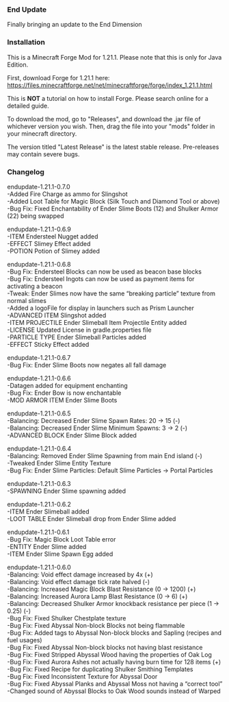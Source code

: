 ### End Update 

Finally bringing an update to the End Dimension

### Installation

This is a Minecraft Forge Mod for 1.21.1. Please note that this is only for Java Edition.

First, download Forge for 1.21.1 here: https://files.minecraftforge.net/net/minecraftforge/forge/index_1.21.1.html

This is **NOT** a tutorial on how to install Forge. Please search online for a detailed guide.

To download the mod, go to "Releases", and download the .jar file of whichever version you wish. Then, drag the file into your "mods" folder in your minecraft directory.

The version titled "Latest Release" is the latest stable release. Pre-releases may contain severe bugs.

### Changelog

endupdate-1.21.1-0.7.0 <br/>
-Added Fire Charge as ammo for Slingshot <br/>
-Added Loot Table for Magic Block (Silk Touch and Diamond Tool or above) <br/>
-Bug Fix: Fixed Enchantability of Ender Slime Boots (12) and Shulker Armor (22) being swapped <br/>

endupdate-1.21.1-0.6.9 <br/>
-ITEM Endersteel Nugget added <br/>
-EFFECT Slimey Effect added <br/>
-POTION Potion of Slimey added <br/>

endupdate-1.21.1-0.6.8 <br/>
-Bug Fix: Endersteel Blocks can now be used as beacon base blocks<br/>
-Bug Fix: Endersteel Ingots can now be used as payment items for activating a beacon<br/>
-Tweak: Ender Slimes now have the same “breaking particle” texture from normal slimes <br/>
-Added a logoFile for display in launchers such as Prism Launcher <br/>
-ADVANCED ITEM Slingshot added <br/>
-ITEM PROJECTILE Ender Slimeball Item Projectile Entity added <br/>
-LICENSE Updated License in gradle.properties file <br/>
-PARTICLE TYPE Ender Slimeball Particles added <br/>
-EFFECT Sticky Effect added <br/>

endupdate-1.21.1-0.6.7 <br/>
-Bug Fix: Ender Slime Boots now negates all fall damage <br/>

endupdate-1.21.1-0.6.6 <br/>
-Datagen added for equipment enchanting <br/>
-Bug Fix: Ender Bow is now enchantable <br/>
-MOD ARMOR ITEM Ender Slime Boots <br/>

endupdate-1.21.1-0.6.5 <br/>
-Balancing: Decreased Ender Slime Spawn Rates: 20 -> 15 (-) <br/>
-Balancing: Decreased Ender Slime Minimum Spawns: 3 -> 2 (-) <br/>
-ADVANCED BLOCK Ender Slime Block added <br/>

endupdate-1.21.1-0.6.4 <br/>
-Balancing: Removed Ender Slime Spawning from main End island (-) <br/>
-Tweaked Ender Slime Entity Texture <br/>
-Bug Fix: Ender Slime Particles: Default Slime Particles -> Portal Particles <br/>

endupdate-1.21.1-0.6.3 <br/>
-SPAWNING Ender Slime spawning added <br/>

endupdate-1.21.1-0.6.2 <br/>
-ITEM Ender Slimeball added <br/>
-LOOT TABLE Ender Slimeball drop from Ender Slime added <br/>


endupdate-1.21.1-0.6.1 <br/>
-Bug Fix: Magic Block Loot Table error <br/>
-ENTITY Ender Slime added <br/>
-ITEM Ender Slime Spawn Egg added <br/>

endupdate-1.21.1-0.6.0 <br/>
-Balancing: Void effect damage increased by 4x (+) <br/>
-Balancing: Void effect damage tick rate halved (-) <br/>
-Balancing: Increased Magic Block Blast Resistance (0 -> 1200) (+) <br/>
-Balancing: Increased Aurora Lamp Blast Resistance (0 -> 6) (+) <br/>
-Balancing: Decreased Shulker Armor knockback resistance per piece (1 -> 0.25) (-) <br/>
-Bug Fix: Fixed Shulker Chestplate texture <br/>
-Bug Fix: Fixed Abyssal Non-block Blocks not being flammable <br/>
-Bug Fix: Added tags to Abyssal Non-block blocks and Sapling (recipes and fuel usages) <br/>
-Bug Fix: Fixed Abyssal Non-block blocks not having blast resistance <br/>
-Bug Fix: Fixed Stripped Abyssal Wood having the properties of Oak Log <br/>
-Bug Fix: Fixed Aurora Ashes not actually having burn time for 128 items (+) <br/>
-Bug Fix: Fixed Recipe for duplicating Shulker Smithing Templates <br/>
-Bug Fix: Fixed Inconsistent Texture for Abyssal Door <br/>
-Bug Fix: Fixed Abyssal Planks and Abyssal Moss not having a “correct tool” <br/>
-Changed sound of Abyssal Blocks to Oak Wood sounds instead of Warped <br/>
